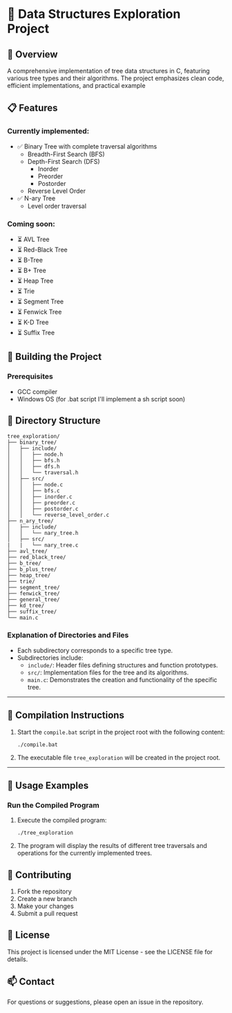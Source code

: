 # 🌳 Data Structures Exploration Project

## 👀 Overview

A comprehensive implementation of tree data structures in C, featuring various tree types and their algorithms. The project emphasizes clean code, efficient implementations, and practical example

## 📋 Features

### Currently implemented:

-   ✅ Binary Tree with complete traversal algorithms
    -   Breadth-First Search (BFS)
    -   Depth-First Search (DFS)
        -   Inorder
        -   Preorder
        -   Postorder
    -   Reverse Level Order
-   ✅ N-ary Tree
    -   Level order traversal

### Coming soon:

-   ⏳ AVL Tree
-   ⏳ Red-Black Tree
-   ⏳ B-Tree
-   ⏳ B+ Tree
-   ⏳ Heap Tree
-   ⏳ Trie
-   ⏳ Segment Tree
-   ⏳ Fenwick Tree
-   ⏳ K-D Tree
-   ⏳ Suffix Tree

## 🔧 Building the Project

### Prerequisites

-   GCC compiler
-   Windows OS (for .bat script I'll implement a sh script soon)

## 📁 Directory Structure

```
tree_exploration/
├── binary_tree/
│   ├── include/
│   │   ├── node.h
│   │   ├── bfs.h
│   │   ├── dfs.h
│   │   └── traversal.h
│   ├── src/
│   │   ├── node.c
│   │   ├── bfs.c
│   │   ├── inorder.c
│   │   ├── preorder.c
│   │   ├── postorder.c
│   │   └── reverse_level_order.c
├── n_ary_tree/
│   ├── include/
│   │   └── nary_tree.h
│   ├── src/
|   |   └── nary_tree.c
├── avl_tree/
├── red_black_tree/
├── b_tree/
├── b_plus_tree/
├── heap_tree/
├── trie/
├── segment_tree/
├── fenwick_tree/
├── general_tree/
├── kd_tree/
├── suffix_tree/
└── main.c
```

### Explanation of Directories and Files

-   Each subdirectory corresponds to a specific tree type.
-   Subdirectories include:
    -   `include/`: Header files defining structures and function prototypes.
    -   `src/`: Implementation files for the tree and its algorithms.
    -   `main.c`: Demonstrates the creation and functionality of the specific tree.

---

## 💽 Compilation Instructions

1. Start the `compile.bat` script in the project root with the following content:

    ```
    ./compile.bat
    ```

2. The executable file `tree_exploration` will be created in the project root.

---

## 🚀 Usage Examples

### Run the Compiled Program

1. Execute the compiled program:

    ```
    ./tree_exploration
    ```

2. The program will display the results of different tree traversals and operations for the currently implemented trees.

## 🤝 Contributing

1. Fork the repository
2. Create a new branch
3. Make your changes
4. Submit a pull request

## 📝 License

This project is licensed under the MIT License - see the LICENSE file for details.

## 📫 Contact

For questions or suggestions, please open an issue in the repository.
